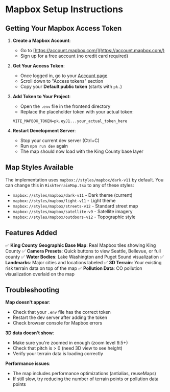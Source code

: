 # Mapbox Setup Instructions

## Getting Your Mapbox Access Token

1. **Create a Mapbox Account**:
   - Go to [https://account.mapbox.com/](https://account.mapbox.com/)
   - Sign up for a free account (no credit card required)

2. **Get Your Access Token**:
   - Once logged in, go to your [Account page](https://account.mapbox.com/account/)
   - Scroll down to "Access tokens" section
   - Copy your **Default public token** (starts with `pk.`)

3. **Add Token to Your Project**:
   - Open the `.env` file in the frontend directory
   - Replace the placeholder token with your actual token:
   ```
   VITE_MAPBOX_TOKEN=pk.eyJ1...your_actual_token_here
   ```

4. **Restart Development Server**:
   - Stop your current dev server (Ctrl+C)
   - Run `npm run dev` again
   - The map should now load with the King County base layer

## Map Styles Available

The implementation uses `mapbox://styles/mapbox/dark-v11` by default. You can change this in `RiskTerrainMap.tsx` to any of these styles:

- `mapbox://styles/mapbox/dark-v11` - Dark theme (current)
- `mapbox://styles/mapbox/light-v11` - Light theme
- `mapbox://styles/mapbox/streets-v12` - Standard street map
- `mapbox://styles/mapbox/satellite-v9` - Satellite imagery
- `mapbox://styles/mapbox/outdoors-v12` - Topographic style

## Features Added

✅ **King County Geographic Base Map**: Real Mapbox tiles showing King County
✅ **Camera Presets**: Quick buttons to view Seattle, Bellevue, or full county
✅ **Water Bodies**: Lake Washington and Puget Sound visualization
✅ **Landmarks**: Major cities and locations labeled
✅ **3D Terrain**: Your existing risk terrain data on top of the map
✅ **Pollution Data**: CO pollution visualization overlaid on the map

## Troubleshooting

**Map doesn't appear**:
- Check that your `.env` file has the correct token
- Restart the dev server after adding the token
- Check browser console for Mapbox errors

**3D data doesn't show**:
- Make sure you're zoomed in enough (zoom level 9.5+)
- Check that pitch is > 0 (need 3D view to see height)
- Verify your terrain data is loading correctly

**Performance issues**:
- The map includes performance optimizations (antialias, reuseMaps)
- If still slow, try reducing the number of terrain points or pollution data points
